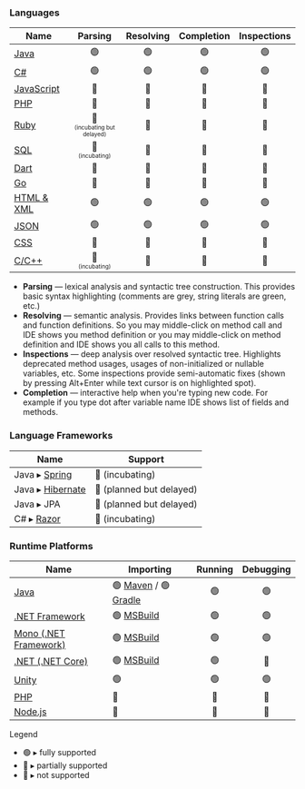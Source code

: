 ### Languages
| Name | Parsing | Resolving | Completion | Inspections |
| ---- |:-------:|:---------:|:----------:|:-----------:|
| [Java](https://github.com/consulo/consulo-java)             | 🟢 | 🟢 | 🟢 | 🟢
| [C#](https://github.com/consulo/consulo-csharp)             | 🟢 | 🟢 | 🟢 | 🟢
| [JavaScript](https://github.com/consulo/consulo-javascript) | 🔵 | 🔵 | 🔵 | 🔵
| [PHP](https://github.com/consulo/consulo-php)               | 🔵 | 🔵 | 🔵 | 🔴
| [Ruby](https://github.com/consulo/incubating-consulo-ruby)  | 🔵<br><span style="font-size: 10px; line-height: 12px;">(incubating but delayed)</span> | 🔴 | 🔴 | 🔴
| [SQL](https://github.com/consulo/consulo-database)          | 🔵<br><span style="font-size: 10px; line-height: 12px;">(incubating)</span> | 🔴 | 🔴 | 🔴
| [Dart](https://github.com/consulo/consulo-google-dart)      | 🔵 | 🔵 | 🔵 | 🔵
| [Go](https://github.com/consulo/consulo-google-go)          | 🔵 | 🔵 | 🔵 | 🔵
| [HTML & XML](https://github.com/consulo/consulo-xml)        | 🟢 | 🟢 | 🟢 | 🟢
| [JSON](https://github.com/consulo/consulo-javascript)       | 🟢 | 🟢 | 🟢 | 🟢
| [CSS](https://github.com/consulo/consulo-css)               | 🔵 | 🔵 | 🔵 | 🔵
| [C/C++](https://github.com/consulo/incubating-consulo-cpp)  | 🔵<br><span style="font-size: 10px; line-height: 12px;">(incubating)</span> | 🔴 | 🔴 | 🔴

* __Parsing__ — lexical analysis and syntactic tree construction. This provides basic syntax highlighting (comments are grey, string literals are green, etc.)
* __Resolving__ — semantic analysis. Provides links between function calls and function definitions. So you may middle-click on method call and IDE shows you method definition or you may middle-click on method definition and IDE shows you all calls to this method.
* __Inspections__ — deep analysis over resolved syntactic tree. Highlights deprecated method usages, usages of non-initialized or nullable variables, etc. Some inspections provide semi-automatic fixes (shown by pressing Alt+Enter while text cursor is on highlighted spot).
* __Completion__ — interactive help when you're typing new code. For example if you type dot after variable name IDE shows list of fields and methods.

### Language Frameworks
| Name | Support |
| ---- | ------- |
| Java ▸ [Spring](https://github.com/consulo/incubating-consulo-spring)       | 🔵 (incubating)
| Java ▸ [Hibernate](https://github.com/consulo/incubating-consulo-hibernate) | 🔴 (planned but delayed)
| Java ▸ JPA                                                                  | 🔴 (planned but delayed)
| C# ▸ [Razor](https://github.com/consulo/incubating-consulo-razor)           | 🔵 (incubating)

### Runtime Platforms
| Name | Importing | Running | Debugging |
| ---- | --------- |:-------:|:---------:|
| [Java](https://github.com/consulo/consulo-java) | 🟢 [Maven](https://github.com/consulo/consulo-maven) / 🟢 [Gradle](https://github.com/consulo/consulo-gradle) | 🟢 | 🟢
| [.NET Framework](https://github.com/consulo/consulo-dotnet-microsoft)   | 🟢 [MSBuild](https://github.com/consulo/consulo-msbuild) | 🟢 | 🟢
| [Mono (.NET Framework)](https://github.com/consulo/consulo-dotnet-mono) | 🟢 [MSBuild](https://github.com/consulo/consulo-msbuild) | 🟢 | 🟢
| [.NET (.NET Core)](https://github.com/consulo/consulo-dotnet-core)      | 🟢 [MSBuild](https://github.com/consulo/consulo-msbuild) | 🟢 | 🔴
| [Unity](https://github.com/consulo/consulo-unity3d)                     | 🟢 | 🟢 | 🟢
| [PHP](https://github.com/consulo/consulo-php)                           | 🔵 | 🔵 | 🔴
| [Node.js](https://github.com/consulo/consulo-nodejs)                    | 🔵 | 🔵 | 🔴

Legend 
  - 🟢 ▸ fully supported
  - 🔵 ▸ partially supported
  - 🔴 ▸ not supported
